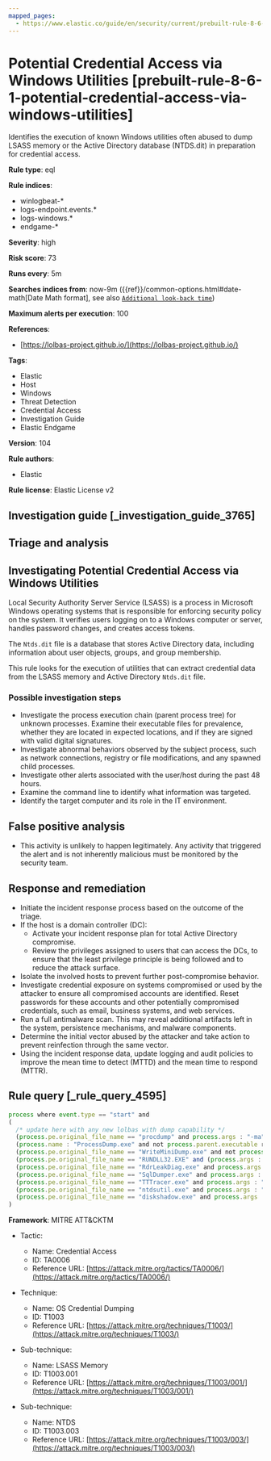 ```yaml
---
mapped_pages:
  - https://www.elastic.co/guide/en/security/current/prebuilt-rule-8-6-1-potential-credential-access-via-windows-utilities.html
---
```


# Potential Credential Access via Windows Utilities [prebuilt-rule-8-6-1-potential-credential-access-via-windows-utilities]

Identifies the execution of known Windows utilities often abused to dump LSASS memory or the Active Directory database (NTDS.dit) in preparation for credential access.

**Rule type**: eql

**Rule indices**:

* winlogbeat-*
* logs-endpoint.events.*
* logs-windows.*
* endgame-*

**Severity**: high

**Risk score**: 73

**Runs every**: 5m

**Searches indices from**: now-9m ({{ref}}/common-options.html#date-math[Date Math format], see also [`Additional look-back time`](docs-content://solutions/security/detect-and-alert/create-detection-rule.md#rule-schedule))

**Maximum alerts per execution**: 100

**References**:

* [https://lolbas-project.github.io/](https://lolbas-project.github.io/)

**Tags**:

* Elastic
* Host
* Windows
* Threat Detection
* Credential Access
* Investigation Guide
* Elastic Endgame

**Version**: 104

**Rule authors**:

* Elastic

**Rule license**: Elastic License v2

## Investigation guide [_investigation_guide_3765]

## Triage and analysis

## Investigating Potential Credential Access via Windows Utilities

Local Security Authority Server Service (LSASS) is a process in Microsoft Windows operating systems that is responsible for enforcing security policy on the system. It verifies users logging on to a Windows computer or server, handles password changes, and creates access tokens.

The `Ntds.dit` file is a database that stores Active Directory data, including information about user objects, groups, and group membership.

This rule looks for the execution of utilities that can extract credential data from the LSASS memory and Active Directory `Ntds.dit` file.

### Possible investigation steps

- Investigate the process execution chain (parent process tree) for unknown processes. Examine their executable files for prevalence, whether they are located in expected locations, and if they are signed with valid digital signatures.
- Investigate abnormal behaviors observed by the subject process, such as network connections, registry or file modifications, and any spawned child processes.
- Investigate other alerts associated with the user/host during the past 48 hours.
- Examine the command line to identify what information was targeted.
- Identify the target computer and its role in the IT environment.

## False positive analysis

- This activity is unlikely to happen legitimately. Any activity that triggered the alert and is not inherently malicious must be monitored by the security team.

## Response and remediation

- Initiate the incident response process based on the outcome of the triage.
- If the host is a domain controller (DC):
  - Activate your incident response plan for total Active Directory compromise.
  - Review the privileges assigned to users that can access the DCs, to ensure that the least privilege principle is being followed and to reduce the attack surface.
- Isolate the involved hosts to prevent further post-compromise behavior.
- Investigate credential exposure on systems compromised or used by the attacker to ensure all compromised accounts are identified. Reset passwords for these accounts and other potentially compromised credentials, such as email, business systems, and web services.
- Run a full antimalware scan. This may reveal additional artifacts left in the system, persistence mechanisms, and malware components.
- Determine the initial vector abused by the attacker and take action to prevent reinfection through the same vector.
- Using the incident response data, update logging and audit policies to improve the mean time to detect (MTTD) and the mean time to respond (MTTR).

## Rule query [_rule_query_4595]

```js
process where event.type == "start" and
(
  /* update here with any new lolbas with dump capability */
  (process.pe.original_file_name == "procdump" and process.args : "-ma") or
  (process.name : "ProcessDump.exe" and not process.parent.executable regex~ """C:\\Program Files( \  (x86\))?\\Cisco Systems\\.*""") or
  (process.pe.original_file_name == "WriteMiniDump.exe" and not process.parent.executable regex~  """C:\\Program Files( \(x86\))?\\Steam\\.*""") or
  (process.pe.original_file_name == "RUNDLL32.EXE" and (process.args : "MiniDump*" or process.  command_line : "*comsvcs.dll*#24*")) or
  (process.pe.original_file_name == "RdrLeakDiag.exe" and process.args : "/fullmemdmp") or
  (process.pe.original_file_name == "SqlDumper.exe" and process.args : "0x01100*") or
  (process.pe.original_file_name == "TTTracer.exe" and process.args : "-dumpFull" and process.args  : "-attach") or
  (process.pe.original_file_name == "ntdsutil.exe" and process.args : "create*full*") or
  (process.pe.original_file_name == "diskshadow.exe" and process.args : "/s")
)
```

**Framework**: MITRE ATT&CKTM

* Tactic:

    * Name: Credential Access
    * ID: TA0006
    * Reference URL: [https://attack.mitre.org/tactics/TA0006/](https://attack.mitre.org/tactics/TA0006/)

* Technique:

    * Name: OS Credential Dumping
    * ID: T1003
    * Reference URL: [https://attack.mitre.org/techniques/T1003/](https://attack.mitre.org/techniques/T1003/)

* Sub-technique:

    * Name: LSASS Memory
    * ID: T1003.001
    * Reference URL: [https://attack.mitre.org/techniques/T1003/001/](https://attack.mitre.org/techniques/T1003/001/)

* Sub-technique:

    * Name: NTDS
    * ID: T1003.003
    * Reference URL: [https://attack.mitre.org/techniques/T1003/003/](https://attack.mitre.org/techniques/T1003/003/)



